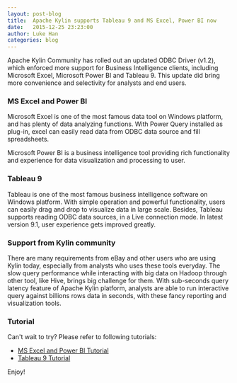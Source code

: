 ```yaml
---
layout: post-blog
title:  Apache Kylin supports Tableau 9 and MS Excel, Power BI now
date:   2015-12-25 23:23:00
author: Luke Han
categories: blog
---
```


Apache Kylin Community has rolled out an updated ODBC Driver (v1.2), which enforced more support for Business Intelligence clients, including Microsoft Excel, Microsoft Power BI and Tableau 9. This update did bring more convenience and selectivity for analysts and end users.

### MS Excel and Power BI
Microsoft Excel is one of the most famous data tool on Windows platform, and has plenty of data analyzing functions. With Power Query installed as plug-in, excel can easily read data from ODBC data source and fill spreadsheets. 

Microsoft Power BI is a business intelligence tool providing rich functionality and experience for data visualization and processing to user.

### Tableau 9
Tableau is one of the most famous business intelligence software on Windows platform. With simple operation and powerful functionality, users can easily drag and drop to visualize data in large scale. Besides, Tableau supports reading ODBC data sources, in a Live connection mode. In latest version 9.1, user experience gets improved greatly.

### Support from Kylin community
There are many requirements from eBay and other users who are using Kylin today, especially from analysts who uses these tools everyday. The slow query performance while interacting with big data on Hadoop through other tool, like Hive, brings big challenge for them.
With sub-seconds query latency feature of Apache Kylin platform, analysts are able to run interactive query against billions rows data in seconds, with these fancy reporting and visualization tools.

### Tutorial
Can't wait to try? Please refer to following tutorials:  
* [MS Excel and Power BI Tutorial](/docs/tutorial/powerbi.html) 
* [Tableau 9 Tutorial](/docs/tutorial/tableau_91.html)

Enjoy!
